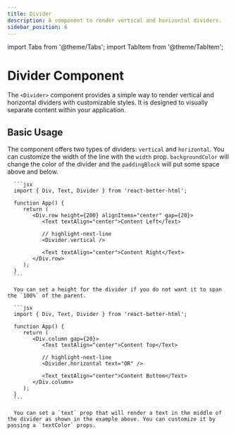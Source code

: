 ```yaml
---
title: Divider
description: A component to render vertical and horizontal dividers.
sidebar_position: 6
---
```


import Tabs from '@theme/Tabs';
import TabItem from '@theme/TabItem';

# Divider Component

The `<Divider>` component provides a simple way to render vertical and horizontal dividers with customizable styles. It is designed to visually separate content within your application.

## Basic Usage

The component offers two types of dividers: `vertical` and `horizontal`. You can customize the width of the line with the `width` prop. `backgroundColor` will change the color of the divider and the `paddingBlock` will put some space above and below.

<Tabs>
   <TabItem value="vertical" label="Vertical" default>

      ```jsx
      import { Div, Text, Divider } from 'react-better-html';

      function App() {
         return (
            <Div.row height={200} alignItems="center" gap={20}>
               <Text textAlign="center">Content Left</Text>

               // highlight-next-line
               <Divider.vertical />

               <Text textAlign="center">Content Right</Text>
            </Div.row>
         );
      }
      ```

      You can set a height for the divider if you do not want it to span the `100%` of the parent.

   </TabItem>

   <TabItem value="horizontal" label="Horizontal">

      ```jsx
      import { Div, Text, Divider } from 'react-better-html';

      function App() {
         return (
            <Div.column gap={20}>
               <Text textAlign="center">Content Top</Text>

               // highlight-next-line
               <Divider.horizontal text="OR" />

               <Text textAlign="center">Content Bottom</Text>
            </Div.column>
         );
      }
      ```

      You can set a `text` prop that will render a text in the middle of the divider as shown in the example above. You can customize it by passing a `textColor` props.

   </TabItem>
</Tabs>
